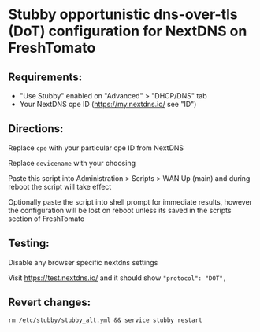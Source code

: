 # Stubby opportunistic dns-over-tls (DoT) configuration for NextDNS on FreshTomato

## Requirements:
* "Use Stubby" enabled on "Advanced" > "DHCP/DNS" tab
* Your NextDNS cpe ID (https://my.nextdns.io/ see "ID")

## Directions:
Replace `cpe` with your particular cpe ID from NextDNS

Replace `devicename` with your choosing

Paste this script into Administration > Scripts > WAN Up (main) and during reboot the script will take effect

Optionally paste the script into shell prompt for immediate results, however the configuration will be lost on reboot unless its saved in the scripts section of FreshTomato

## Testing:
Disable any browser specific nextdns settings

Visit https://test.nextdns.io/ and it should show `"protocol": "DOT",`   

## Revert changes:
`rm /etc/stubby/stubby_alt.yml && service stubby restart`
